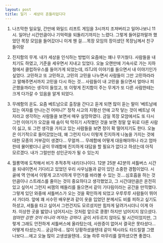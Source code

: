 ```yaml
---
layout: post
title: 일기 - 세상이 흔들리덥디다
---
```


1. 나즈막한 일요일, 간만에 와일드 리프트 게임을 3시까지 조져버리고 일어나보니 11시. 일어난 시간만큼이나 기억력을 되돌리기까지는 느렸다. 그렇게 들어갈까말까 했었던 목장 모임을 들어갔더니 이게 웬 걸....목장 모임의 장이셨던 목장님께서 친구들이랑 

2. 진지함의 무게. 내가 세상을 인식하는 방법이 요즘에는 꽤나 무거웠다. 사람들을 내치기도 하였고, 기준을 세우면서 지내고 있었다. 오늘 오랜만에 기숙사로 가는 지하철에서 클럽하우스를 들어가게 되었는데, ISTJ의 이야기를 들으면서 내 이야기인가 싶었다. 고민하고 또 고민하고, 고민의 고민을 나누면서 사람들이 그만 고민하라라고 말해주면서까지 고민을 다시 하는 것... 사람들이 내 고민을 들으면서 얼마나 피곤했을까라는 생각이 들었고, 또 이렇게 진지함이 주는 무게가 또 다른 사람한테는 크게 다가갈 수 있음을 알게 되었다.

3. 무례함의 온도. 요즘 베트남으로 출장을 간다고 듣게 되면 많이 듣는 말이 '베트남에 있는 여자를 만나는건 어떠니?' 정작 사고의 지평선 안에 고작 닿는 것이 베트남 여자라고 생각하는 사람들을 보면서 매우 실망하였다. 금일 목장 모암에서도 또 다시 그런 이야기가 오갔을 때 숨이 턱 막히기 시작했던 것을 보면 정말 앞 뒤로 다른 사람이 싫고, 또 그런 생각을 가지고 있는 사람들을 보면 정이 확 떨어지기도 한다. 오늘은 이기적으로 들어갔었는데, 왜 그런지 다시 이렇게 진지하게 나눔을 가지는 것에대한 모종의 거부감이 생겼다... 무얼까.... 무례함에 어떻게 대응해야하나 라고 엄마한테 물어봤더니 굳이 무례함에 진지하게 대답을 할 필요가 없다고 하셨는데 아직 모르겠다. 내가 그럴만한 성인군자가 될 수 있는지

4. 월롱역에 도착해서 비가 추적추적 내리더나이다. 12분 25분 42분의 셔틀버스 시간을 되내이면서 기다리고 있었던 우리 사우님들과 같이 있던 소중한 경험이었다. 시골에 역 안에서 이렇게 고즈넉하게 무언가를 바라볼 수 있는 것....심호흡을 하는 것만큼이나 스트레스를 줄이는 것이 중요하다고 생각했었고, 그 시간대만큼은 온전히 있고 싶어서 그런지 씨잼의 메들리를 들으면서 같이 기다림이라는 공간을 만끽했다. 그렇게 있던 와중에 셔틀버스가 오는 것을 확인하게 되었고 우루루루 사람들이 뛰어서 가더라. 앞에 꽤 서수민 배우분과 같이 옷을 입었던 분께서도 비를 피하고 싶기도 하셨고, 셔틀을 타고 싶어서 그런건지도 모르셨지만 힘차게 달려가시더니 이게 아차. 이상한 곳을 밟았나 넘어지시는 것처럼 앞으로 쿵쾅! 하지만 넘어지지 않으셨다. *엄마만 강한 것이 아니라 여자는 강하다.* 굳이 서두르지 않아도 될 시간이었지만, 그렇게 그래도 안전하게 셔틀버스에 올라탔는데, 사원증이 없어서 결국은 못타셨다... 어떻게 타셨는지... 궁금하네... 많이 당황하셨을텐데 같이 택시라도 타드릴껄 그랬나보다....에고 오늘 많이 고생셨을텐데.. 오늘 하루 마무리를 잘하셨으면 좋겠다.